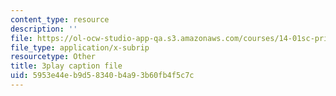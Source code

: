 ```yaml
---
content_type: resource
description: ''
file: https://ol-ocw-studio-app-qa.s3.amazonaws.com/courses/14-01sc-principles-of-microeconomics-fall-2011/5953e44eb9d58340b4a93b60fb4f5c7c_FWkzErtrlIw.srt
file_type: application/x-subrip
resourcetype: Other
title: 3play caption file
uid: 5953e44e-b9d5-8340-b4a9-3b60fb4f5c7c
---
```

